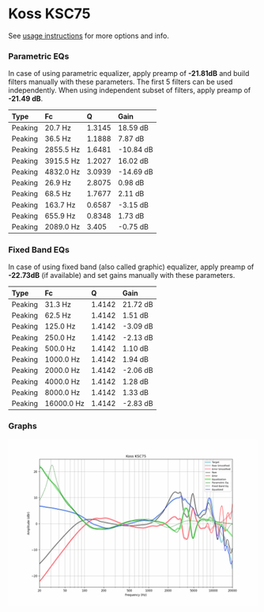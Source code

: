 # Koss KSC75
See [usage instructions](https://github.com/jaakkopasanen/AutoEq#usage) for more options and info.

### Parametric EQs
In case of using parametric equalizer, apply preamp of **-21.81dB** and build filters manually
with these parameters. The first 5 filters can be used independently.
When using independent subset of filters, apply preamp of **-21.49 dB**.

| Type    | Fc        |      Q | Gain      |
|:--------|:----------|:-------|:----------|
| Peaking | 20.7 Hz   | 1.3145 | 18.59 dB  |
| Peaking | 36.5 Hz   | 1.1888 | 7.87 dB   |
| Peaking | 2855.5 Hz | 1.6481 | -10.84 dB |
| Peaking | 3915.5 Hz | 1.2027 | 16.02 dB  |
| Peaking | 4832.0 Hz | 3.0939 | -14.69 dB |
| Peaking | 26.9 Hz   | 2.8075 | 0.98 dB   |
| Peaking | 68.5 Hz   | 1.7677 | 2.11 dB   |
| Peaking | 163.7 Hz  | 0.6587 | -3.15 dB  |
| Peaking | 655.9 Hz  | 0.8348 | 1.73 dB   |
| Peaking | 2089.0 Hz | 3.405  | -0.75 dB  |

### Fixed Band EQs
In case of using fixed band (also called graphic) equalizer, apply preamp of **-22.73dB**
(if available) and set gains manually with these parameters.

| Type    | Fc         |      Q | Gain     |
|:--------|:-----------|:-------|:---------|
| Peaking | 31.3 Hz    | 1.4142 | 21.72 dB |
| Peaking | 62.5 Hz    | 1.4142 | 1.51 dB  |
| Peaking | 125.0 Hz   | 1.4142 | -3.09 dB |
| Peaking | 250.0 Hz   | 1.4142 | -2.13 dB |
| Peaking | 500.0 Hz   | 1.4142 | 1.10 dB  |
| Peaking | 1000.0 Hz  | 1.4142 | 1.94 dB  |
| Peaking | 2000.0 Hz  | 1.4142 | -2.06 dB |
| Peaking | 4000.0 Hz  | 1.4142 | 1.28 dB  |
| Peaking | 8000.0 Hz  | 1.4142 | 1.33 dB  |
| Peaking | 16000.0 Hz | 1.4142 | -2.83 dB |

### Graphs
![](./Koss%20KSC75.png)